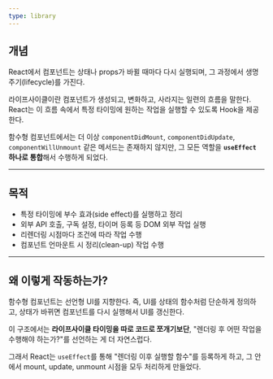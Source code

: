 ```yaml
---
type: library
---
```

## 개념

React에서 컴포넌트는 상태나 props가 바뀔 때마다 다시 실행되며, 그 과정에서 생명주기(lifecycle)를 가진다.

라이프사이클이란 컴포넌트가 생성되고, 변화하고, 사라지는 일련의 흐름을 말한다. React는 이 흐름 속에서 특정 타이밍에 원하는 작업을 실행할 수 있도록 Hook을 제공한다.

함수형 컴포넌트에서는 더 이상 `componentDidMount`, `componentDidUpdate`, `componentWillUnmount` 같은 메서드는 존재하지 않지만, 그 모든 역할을 **`useEffect` 하나로 통합**해서 수행하게 되었다.

---

## 목적

- 특정 타이밍에 부수 효과(side effect)를 실행하고 정리
- 외부 API 호출, 구독 설정, 타이머 등록 등 DOM 외부 작업 실행
- 리렌더링 시점마다 조건에 따라 작업 수행
- 컴포넌트 언마운트 시 정리(clean-up) 작업 수행

---

## 왜 이렇게 작동하는가?

함수형 컴포넌트는 선언형 UI를 지향한다. 즉, UI를 상태의 함수처럼 단순하게 정의하고, 상태가 바뀌면 컴포넌트를 다시 실행해서 UI를 갱신한다.

이 구조에서는 **라이프사이클 타이밍을 따로 코드로 쪼개기보단**, "렌더링 후 어떤 작업을 수행해야 하는가?"를 선언하는 게 더 자연스럽다.

그래서 React는 `useEffect`를 통해 "렌더링 이후 실행할 함수"를 등록하게 하고, 그 안에서 mount, update, unmount 시점을 모두 처리하게 만들었다.